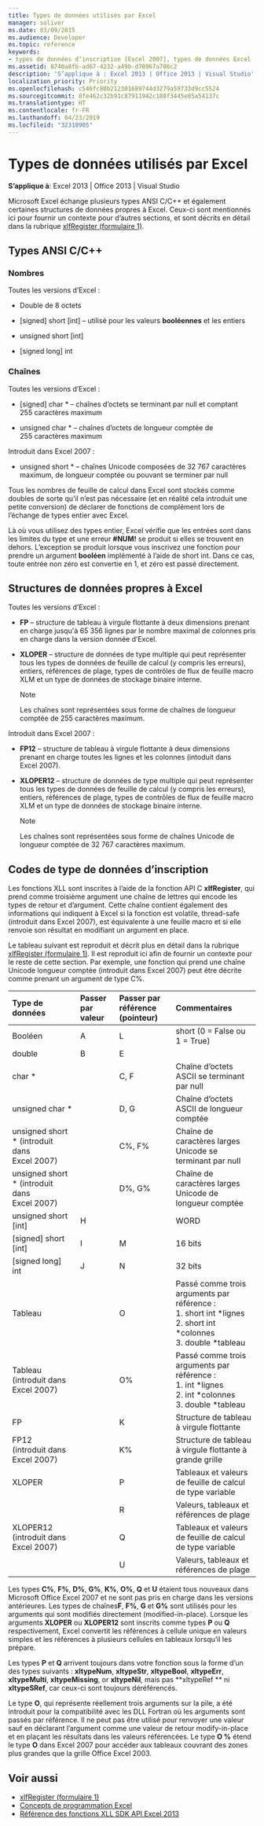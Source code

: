 ```yaml
---
title: Types de données utilisés par Excel
manager: soliver
ms.date: 03/09/2015
ms.audience: Developer
ms.topic: reference
keywords:
- types de données d’inscription [Excel 2007], types de données Excel [Excel 2007], chaînes [Excel 2007], nombres [Excel 2007], structures de données [Excel 2007], types de données [Excel 2007]
ms.assetid: 8740a8fb-ad67-4232-a49b-d78967a786c2
description: 'S’applique à : Excel 2013 | Office 2013 | Visual Studio'
localization_priority: Priority
ms.openlocfilehash: c546fc80b212301689744d3279a59733d9cc5524
ms.sourcegitcommit: 8fe462c32b91c87911942c188f3445e85a54137c
ms.translationtype: HT
ms.contentlocale: fr-FR
ms.lasthandoff: 04/23/2019
ms.locfileid: "32310905"
---
```

# <a name="data-types-used-by-excel"></a>Types de données utilisés par Excel

**S’applique à**: Excel 2013 | Office 2013 | Visual Studio 
  
Microsoft Excel échange plusieurs types ANSI C/C++ et également certaines structures de données propres à Excel. Ceux-ci sont mentionnés ici pour fournir un contexte pour d’autres sections, et sont décrits en détail dans la rubrique [xlfRegister (formulaire 1)](xlfregister-form-1.md). 
  
## <a name="ansi-cc-types"></a>Types ANSI C/C++

### <a name="numbers"></a>Nombres

Toutes les versions d’Excel :
  
- Double de 8 octets
    
- [signed] short [int] &ndash; utilisé pour les valeurs **booléennes** et les entiers 
    
- unsigned short [int]
    
- [signed long] int
    
### <a name="strings"></a>Chaînes

Toutes les versions d’Excel :
  
- [signed] char \* &ndash; chaînes d’octets se terminant par null et comptant 255 caractères maximum
    
- unsigned char \* &ndash; chaînes d’octets de longueur comptée de 255 caractères maximum
    
Introduit dans Excel 2007 :
  
- unsigned short \* &ndash; chaînes Unicode composées de 32 767 caractères maximum, de longueur comptée ou pouvant se terminer par null
    
Tous les nombres de feuille de calcul dans Excel sont stockés comme doubles de sorte qu’il n’est pas nécessaire (et en réalité cela introduit une petite conversion) de déclarer de fonctions de complément lors de l’échange de types entier avec Excel.
  
Là où vous utilisez des types entier, Excel vérifie que les entrées sont dans les limites du type et une erreur **#NUM!** se produit si elles se trouvent en dehors. L’exception se produit lorsque vous inscrivez une fonction pour prendre un argument **booléen** implémenté à l’aide de short int. Dans ce cas, toute entrée non zéro est convertie en 1, et zéro est passé directement. 
  
## <a name="excel-specific-data-structures"></a>Structures de données propres à Excel

Toutes les versions d’Excel :
  
- **FP** &ndash; structure de tableau à virgule flottante à deux dimensions prenant en charge jusqu'à 65 356 lignes par le nombre maximal de colonnes pris en charge dans la version donnée d’Excel. 
    
- **XLOPER** &ndash; structure de données de type multiple qui peut représenter tous les types de données de feuille de calcul (y compris les erreurs), entiers, références de plage, types de contrôles de flux de feuille macro XLM et un type de données de stockage binaire interne. 
    
   > [!NOTE]
   > Les chaînes sont représentées sous forme de chaînes de longueur comptée de 255 caractères maximum. 
  
Introduit dans Excel 2007 :
  
- **FP12** &ndash; structure de tableau à virgule flottante à deux dimensions prenant en charge toutes les lignes et les colonnes (intoduit dans Excel 2007). 
    
- **XLOPER12** &ndash; structure de données de type multiple qui peut représenter tous les types de données de feuille de calcul (y compris les erreurs), entiers, références de plage, types de contrôles de flux de feuille macro XLM et un type de données de stockage binaire interne. 
    
   > [!NOTE]
   > Les chaînes sont représentées sous forme de chaînes Unicode de longueur comptée de 32 767 caractères maximum. 
  
## <a name="registration-data-type-codes"></a>Codes de type de données d’inscription

Les fonctions XLL sont inscrites à l’aide de la fonction API C **xlfRegister**, qui prend comme troisième argument une chaîne de lettres qui encode les types de retour et d’argument. Cette chaîne contient également des informations qui indiquent à Excel si la fonction est volatile, thread-safe (introduit dans Excel 2007), est équivalente à une feuille macro et si elle renvoie son résultat en modifiant un argument en place.
  
Le tableau suivant est reproduit et décrit plus en détail dans la rubrique [xlfRegister (formulaire 1)](xlfregister-form-1.md). Il est reproduit ici afin de fournir un contexte pour le reste de cette section. Par exemple, une fonction qui prend une chaîne Unicode longueur comptée (introduit dans Excel 2007) peut être décrite comme prenant un argument de type C%. 
  
|Type de données|Passer par valeur|Passer par référence (pointeur)|Commentaires|
|:-----|:-----|:-----|:-----|
|Booléen  <br/> |A  <br/> |L  <br/> |short (0 = False ou 1 = True)  <br/> |
|double  <br/> |B  <br/> |E  <br/> ||
|char \*  <br/> ||C, F  <br/> |Chaîne d’octets ASCII se terminant par null  <br/> |
|unsigned char \*  <br/> ||D, G  <br/> |Chaîne d’octets ASCII de longueur comptée  <br/> |
|unsigned short \* (introduit dans Excel 2007)  <br/> ||C%, F%  <br/> |Chaîne de caractères larges Unicode se terminant par null  <br/> |
|unsigned short \* (introduit dans Excel 2007)  <br/> ||D%, G%  <br/> |Chaîne de caractères larges Unicode de longueur comptée  <br/> |
|unsigned short [int]  <br/> |H  <br/> ||WORD  <br/> |
|[signed] short [int]  <br/> |I  <br/> |M  <br/> |16 bits  <br/> |
|[signed long] int  <br/> |J  <br/> |N  <br/> |32 bits  <br/> |
|Tableau  <br/> ||O  <br/> | Passé comme trois arguments par référence :  <br/>1. short int \*lignes  <br/>2. short int \*colonnes  <br/>3. double \*tableau  <br/> |
|Tableau  <br/> (introduit dans Excel 2007)  <br/> ||O%  <br/> | Passé comme trois arguments par référence :  <br/>1. int \*lignes  <br/>2. int \*colonnes  <br/>3. double \*tableau  <br/> |
|FP  <br/> ||K  <br/> |Structure de tableau à virgule flottante  <br/> |
|FP12  <br/> (introduit dans Excel 2007)  <br/> ||K%  <br/> |Structure de tableau à virgule flottante à grande grille  <br/> |
|XLOPER  <br/> ||P  <br/> |Tableaux et valeurs de feuille de calcul de type variable  <br/> |
|||R  <br/> |Valeurs, tableaux et références de plage  <br/> |
|XLOPER12  <br/> (introduit dans Excel 2007)  <br/> ||Q  <br/> |Tableaux et valeurs de feuille de calcul de type variable  <br/> |
|||U  <br/> |Valeurs, tableaux et références de plage  <br/> |
   
Les types **C%**, **F%**, **D%**, **G%**, **K%**, **O%**, **Q** et **U** étaient tous nouveaux dans Microsoft Office Excel 2007 et ne sont pas pris en charge dans les versions antérieures. Les types de chaînes**F**, **F%**, **G** et **G%** sont utilisés pour les arguments qui sont modifiés directement (modified-in-place). Lorsque les arguments **XLOPER** ou **XLOPER12** sont inscrits comme types **P** ou **Q** respectivement, Excel convertit les références à cellule unique en valeurs simples et les références à plusieurs cellules en tableaux lorsqu’il les prépare. 
  
Les types **P** et **Q** arrivent toujours dans votre fonction sous la forme d’un des types suivants : **xltypeNum**, **xltypeStr**, **xltypeBool**, **xltypeErr**, **xltypeMulti**, **xltypeMissing**, or **xltypeNil**, mais pas **xltypeRef ** ni **xltypeSRef**, car ceux-ci sont toujours déréférencés. 
  
Le type **O**, qui représente réellement trois arguments sur la pile, a été introduit pour la compatibilité avec les DLL Fortran où les arguments sont passés par référence. Il ne peut pas être utilisé pour renvoyer une valeur sauf en déclarant l’argument comme une valeur de retour modify-in-place et en plaçant les résultats dans les valeurs référencées. Le type **O %** étend le type **O** dans Excel 2007 pour accéder aux tableaux couvrant des zones plus grandes que la grille Office Excel 2003. 
  
## <a name="see-also"></a>Voir aussi

- [xlfRegister (formulaire 1)](xlfregister-form-1.md)
- [Concepts de programmation Excel](excel-programming-concepts.md)
- [Référence des fonctions XLL SDK API Excel 2013](excel-xll-sdk-api-function-reference.md)

